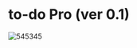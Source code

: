 # to-do Pro (ver 0.1)
![545345](https://user-images.githubusercontent.com/41709736/77434797-20bc0c80-6e2d-11ea-9a53-09148fe3e53e.png)

